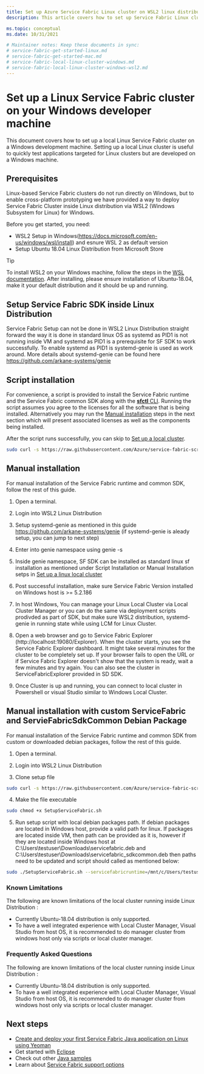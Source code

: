 ```yaml
---
title: Set up Azure Service Fabric Linux cluster on WSL2 linux distribution inside Windows 
description: This article covers how to set up Service Fabric Linux clusters inside WSL2 linux distribution running on Windows development machines. This approach is useful for cross platform development.  

ms.topic: conceptual
ms.date: 10/31/2021

# Maintainer notes: Keep these documents in sync:
# service-fabric-get-started-linux.md
# service-fabric-get-started-mac.md
# service-fabric-local-linux-cluster-windows.md
# service-fabric-local-linux-cluster-windows-wsl2.md
---
```

# Set up a Linux Service Fabric cluster on your Windows developer machine

This document covers how to set up a local Linux Service Fabric cluster on a Windows development machine. Setting up a local Linux cluster is useful to quickly test applications targeted for Linux clusters but are developed on a Windows machine.

## Prerequisites
Linux-based Service Fabric clusters do not run directly on Windows, but to enable cross-platform prototyping we have provided a way to deploy Service Fabric Cluster inside Linux distribution via WSL2 (Windows Subsystem for Linux) for Windows.

Before you get started, you need:

* WSL2 Setup in Windows(https://docs.microsoft.com/en-us/windows/wsl/install) and esnure WSL 2 as default version
* Setup Ubuntu 18.04 Linux Distribution from Microsoft Store

>[!TIP]
> To install WSL2 on your Windows machine, follow the steps in the [WSL documentation](https://docs.microsoft.com/en-us/windows/wsl/install). After installing, please ensure installation of Ubuntu-18.04, make it your default distribution and it should be up and running.
>

## Setup Service Fabric SDK inside Linux Distribution
Service Fabric Setup can not be done in WSL2 Linux Distribution straight forward the way it is done in standard linux OS as systemd as PID1 is not running inside VM and systemd as PID1 is a prerequisite for SF SDK to work successfully. 
To enable systemd as PID1 is systemd-genie is used as work around. More details about systemd-genie can be found here https://github.com/arkane-systems/genie

## Script installation

For convenience, a script is provided to install the Service Fabric runtime and the Service Fabric common SDK along with the [**sfctl** CLI](service-fabric-cli.md). Running the script assumes you agree to the licenses for all the software that is being installed. Alternatively you may run the [Manual installation](#manual-installation) steps in the next section which will present associated licenses as well as the components being installed.

After the script runs successfully, you can skip to [Set up a local cluster](#set-up-a-local-cluster).

```bash
sudo curl -s https://raw.githubusercontent.com/Azure/service-fabric-scripts-and-templates/master/scripts/SetupServiceFabric/SetupServiceFabric.sh | sudo bash
```

## Manual installation
For manual installation of the Service Fabric runtime and common SDK, follow the rest of this guide.

1. Open a terminal.

2. Login into WSL2 Linux Distribution

3. Setup systemd-genie as mentioned in this guide https://github.com/arkane-systems/genie (if systemd-genie is aleady setup, you can jump to next step)

4. Enter into genie namespace using genie -s

5. Inside genie namespace, SF SDK can be installed as standard linux sf installation as mentioned under Script Installation or Manual Installation setps in [Set up a linux local cluster](#service-fabric-get-started-linux)

6. Post successful installation, make sure Service Fabric Version installed on Windows host is >= 5.2.186

7. In host Windows, You can manage your Linux Local Cluster via Local Cluster Manager or you can do the same via deployment scripts prodivded as part of SDK, but make sure WSL2 distribution, systemd-genie in running state while using LCM for Linux Cluster.

8. Open a web browser and go to Service Fabric Explorer (http://localhost:19080/Explorer). When the cluster starts, you see the Service Fabric Explorer dashboard. It might take several minutes for the cluster to be completely set up. 
   If your browser fails to open the URL or if Service Fabric Explorer doesn't show that the system is ready, wait a few minutes and try again. You can also see the cluster in ServiceFabricExplorer provided in SD SDK.

9. Once Cluster is up and running, you can connect to local cluster in Powershell or visual Studio similar to Windows Local Cluster.

## Manual installation with custom ServiceFabric and ServieFabricSdkCommon Debian Package
For manual installation of the Service Fabric runtime and common SDK from custom or downloaded debian packages, follow the rest of this guide.

1. Open a terminal.

2. Login into WSL2 Linux Distribution

3. Clone setup file

```bash
sudo curl -s https://raw.githubusercontent.com/Azure/service-fabric-scripts-and-templates/master/scripts/SetupServiceFabric/SetupServiceFabric.sh > SetupServiceFabric.sh
```

4. Make the file executable

```bash
sudo chmod +x SetupServiceFabric.sh
```

5. Run setup script with local debian packages path. If debian packages are located in Windows host, provide a valid path for linux.
   If packages are located inside VM, then path can be provided as it is, however if they are located inside Windows host at C:\Users\testuser\Downloads\servicefabric.deb and C:\Users\testuser\Downloads\servicefabric_sdkcommon.deb then paths need to be updated and script should called as mentioned below:


```bash
sudo ./SetupServiceFabric.sh --servicefabricruntime=/mnt/c/Users/testuser/Downloads/servicefabric.deb --servicefabricsdk=/mnt/c/Users/testuser/Downloads/servicefabric_sdkcommon.deb
```


### Known Limitations 
 
 The following are known limitations of the local cluster running inside Linux Distribution : 
 
 * Currently Ubuntu-18.04 distribution is only supported.
 * To have a well integrated experience with Local Cluster Manager, Visual Studio from host OS, it is recommended to do manager cluster from windows host only via scripts or local cluster manager.

### Frequently Asked Questions
 
 The following are known limitations of the local cluster running inside Linux Distribution : 
 
 * Currently Ubuntu-18.04 distribution is only supported.
 * To have a well integrated experience with Local Cluster Manager, Visual Studio from host OS, it is recommended to do manager cluster from windows host only via scripts or local cluster manager.


## Next steps
* [Create and deploy your first Service Fabric Java application on Linux using Yeoman](service-fabric-create-your-first-linux-application-with-java.md)
* Get started with [Eclipse](./service-fabric-get-started-eclipse.md)
* Check out other [Java samples](https://github.com/Azure-Samples/service-fabric-java-getting-started)
* Learn about [Service Fabric support options](service-fabric-support.md)


<!-- Image references -->

[publishdialog]: ./media/service-fabric-manage-multiple-environment-app-configuration/publish-dialog-choose-app-config.png
[app-parameters-solution-explorer]:./media/service-fabric-manage-multiple-environment-app-configuration/app-parameters-in-solution-explorer.png
